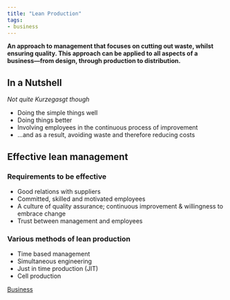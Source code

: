 ```yaml
---
title: "Lean Production"
tags:
- business
---
```


**An approach to management that focuses on cutting out waste, whilst ensuring quality. This approach can be applied to all aspects of a business—from design, through production to distribution.**

## In a Nutshell
*Not quite Kurzegasgt though*

- Doing the simple things well
- Doing things better
- Involving employees in the continuous process of improvement
- ...and as a result, avoiding waste and therefore reducing costs


## Effective lean management

### Requirements to be effective
- Good relations with suppliers
- Committed, skilled and motivated employees
- A culture of quality assurance; continuous improvement & willingness to embrace change
- Trust between management and employees

### Various methods of lean production
- Time based management
- Simultaneous engineering
- Just in time production (JIT)
- Cell production


[Business](/Business)